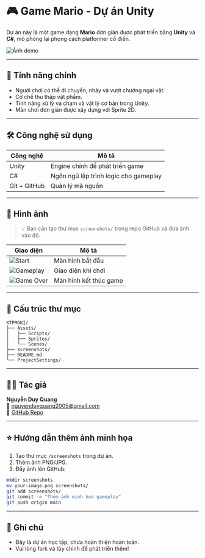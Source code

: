 
# 🎮 Game Mario - Dự án Unity

Dự án này là một game dạng **Mario** đơn giản được phát triển bằng **Unity** và **C#**, mô phỏng lại phong cách platformer cổ điển.

![Ảnh demo](https://raw.githubusercontent.com/NguyenDuyQuang2005/KTPMGKI/main/screenshots/demo1.png)

---

## 🚀 Tính năng chính

- Người chơi có thể di chuyển, nhảy và vượt chướng ngại vật.
- Cơ chế thu thập vật phẩm.
- Tính năng xử lý va chạm và vật lý cơ bản trong Unity.
- Màn chơi đơn giản được xây dựng với Sprite 2D.

---

## 🛠 Công nghệ sử dụng

| Công nghệ | Mô tả |
|----------|-------|
| Unity    | Engine chính để phát triển game |
| C#       | Ngôn ngữ lập trình logic cho gameplay |
| Git + GitHub | Quản lý mã nguồn |

---

## 📸 Hình ảnh

> 💡 Bạn cần tạo thư mục `screenshots/` trong repo GitHub và đưa ảnh vào đó.

| Giao diện | Mô tả |
|----------|------|
| ![Start](https://raw.githubusercontent.com/NguyenDuyQuang2005/KTPMGKI/main/screenshots/start.png) | Màn hình bắt đầu |
| ![Gameplay](https://raw.githubusercontent.com/NguyenDuyQuang2005/KTPMGKI/main/screenshots/gameplay.png) | Giao diện khi chơi |
| ![Game Over](https://raw.githubusercontent.com/NguyenDuyQuang2005/KTPMGKI/main/screenshots/gameover.png) | Màn hình kết thúc game |

---

## 📂 Cấu trúc thư mục

```
KTPMGKI/
├── Assets/
│   ├── Scripts/
│   ├── Sprites/
│   └── Scenes/
├── screenshots/
├── README.md
└── ProjectSettings/
```

---

## 🧑‍💻 Tác giả

**Nguyễn Duy Quang**  
📧 [nguyenduyquang2005@gmail.com](mailto:nguyenduyquang2005@gmail.com)  
🔗 [GitHub Repo](https://github.com/NguyenDuyQuang2005/KTPMGKI)

---

## ⭐ Hướng dẫn thêm ảnh minh họa

1. Tạo thư mục `/screenshots` trong dự án.
2. Thêm ảnh PNG/JPG.
3. Đẩy ảnh lên GitHub:

```bash
mkdir screenshots
mv your-image.png screenshots/
git add screenshots/
git commit -m "Thêm ảnh minh họa gameplay"
git push origin main
```

---

## 📌 Ghi chú

- Đây là dự án học tập, chưa hoàn thiện hoàn toàn.
- Vui lòng fork và tùy chỉnh để phát triển thêm!
